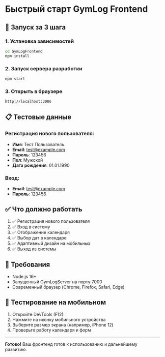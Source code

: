 # Быстрый старт GymLog Frontend

## 🚀 Запуск за 3 шага

### 1. Установка зависимостей
```bash
cd GymLogFrontend
npm install
```

### 2. Запуск сервера разработки
```bash
npm start
```

### 3. Открыть в браузере
```
http://localhost:3000
```

## 📋 Тестовые данные

### Регистрация нового пользователя:
- **Имя**: Тест Пользователь
- **Email**: test@example.com
- **Пароль**: 123456
- **Пол**: Мужской
- **Дата рождения**: 01.01.1990

### Вход:
- **Email**: test@example.com
- **Пароль**: 123456

## ✅ Что должно работать

1. ✅ Регистрация нового пользователя
2. ✅ Вход в систему
3. ✅ Отображение календаря
4. ✅ Выбор дат в календаре
5. ✅ Адаптивный дизайн на мобильных
6. ✅ Выход из системы

## 🔧 Требования

- Node.js 16+
- Запущенный GymLogServer на порту 7000
- Современный браузер (Chrome, Firefox, Safari, Edge)

## 📱 Тестирование на мобильном

1. Откройте DevTools (F12)
2. Нажмите на иконку мобильного устройства
3. Выберите размер экрана (например, iPhone 12)
4. Проверьте работу календаря и форм

---

**Готово!** Ваш фронтенд готов к использованию и дальнейшему развитию.
